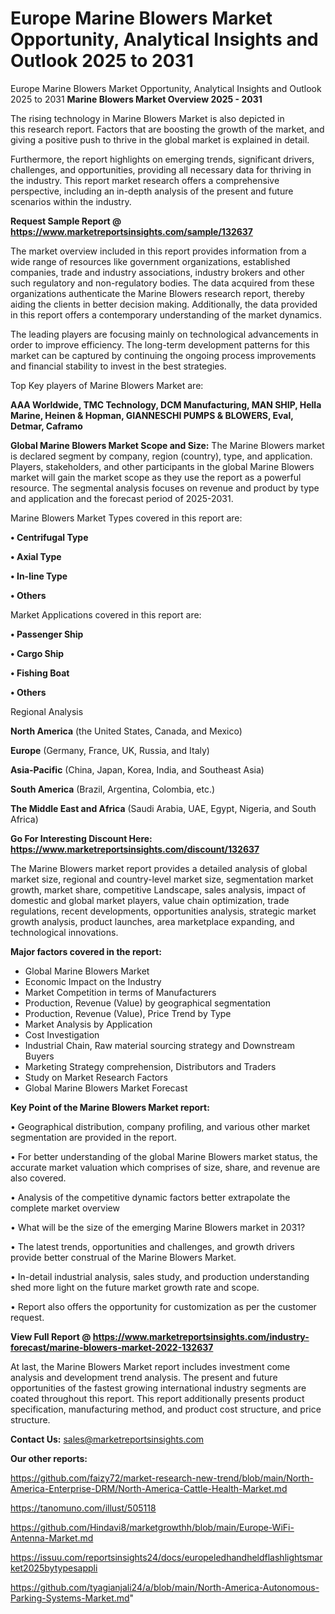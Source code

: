 # Europe Marine Blowers Market Opportunity, Analytical Insights and Outlook 2025 to 2031
 Europe Marine Blowers Market Opportunity, Analytical Insights and Outlook 2025 to 2031
<Strong> Marine Blowers Market Overview 2025 - 2031</strong>

The rising technology in Marine Blowers Market is also depicted in this research report. Factors that are boosting the growth of the market, and giving a positive push to thrive in the global market is explained in detail.

Furthermore, the report highlights on emerging trends, significant drivers, challenges, and opportunities, providing all necessary data for thriving in the industry. This report market research offers a comprehensive perspective, including an in-depth analysis of the present and future scenarios within the industry.

<strong>Request Sample Report @ <a href=https://www.marketreportsinsights.com/sample/132637>https://www.marketreportsinsights.com/sample/132637</a></strong>

The market overview included in this report provides information from a wide range of resources like government organizations, established companies, trade and industry associations, industry brokers and other such regulatory and non-regulatory bodies. The data acquired from these organizations authenticate the Marine Blowers research report, thereby aiding the clients in better decision making. Additionally, the data provided in this report offers a contemporary understanding of the market dynamics.

The leading players are focusing mainly on technological advancements in order to improve efficiency. The long-term development patterns for this market can be captured by continuing the ongoing process improvements and financial stability to invest in the best strategies.

Top Key players of Marine Blowers Market are:

<strong>AAA Worldwide, TMC Technology, DCM Manufacturing, MAN SHIP, Hella Marine, Heinen & Hopman, GIANNESCHI PUMPS & BLOWERS, Eval, Detmar, Caframo</strong>

<strong><b>Global Marine Blowers Market Scope and Size:</b></strong>
The Marine Blowers market is declared segment by company, region (country), type, and application. Players, stakeholders, and other participants in the global Marine Blowers market will gain the market scope as they use the report as a powerful resource. The segmental analysis focuses on revenue and product by type and application and the forecast period of 2025-2031.

Marine Blowers Market Types covered in this report are:

<strong>• Centrifugal Type

• Axial Type

• In-line Type

• Others</strong>

Market Applications covered in this report are:

<strong>• Passenger Ship

• Cargo Ship

• Fishing Boat

• Others</strong> 

Regional Analysis

<strong>North America</strong> (the United States, Canada, and Mexico)

<strong>Europe</strong> (Germany, France, UK, Russia, and Italy)

<strong>Asia-Pacific</strong> (China, Japan, Korea, India, and Southeast Asia)

<strong>South America</strong> (Brazil, Argentina, Colombia, etc.)

<strong>The Middle East and Africa</strong> (Saudi Arabia, UAE, Egypt, Nigeria, and South Africa)

<strong>Go For Interesting Discount Here: <a href=https://www.marketreportsinsights.com/discount/132637>https://www.marketreportsinsights.com/discount/132637</a></strong>

The Marine Blowers market report provides a detailed analysis of global market size, regional and country-level market size, segmentation market growth, market share, competitive Landscape, sales analysis, impact of domestic and global market players, value chain optimization, trade regulations, recent developments, opportunities analysis, strategic market growth analysis, product launches, area marketplace expanding, and technological innovations.

<strong><b>Major factors covered in the report:</b></strong>
<ul>
  <li>Global Marine Blowers Market </li>
  <li>Economic Impact on the Industry</li>
  <li>Market Competition in terms of Manufacturers</li>
  <li>Production, Revenue (Value) by geographical segmentation</li>
  <li>Production, Revenue (Value), Price Trend by Type</li>
  <li>Market Analysis by Application</li>
  <li>Cost Investigation</li>
  <li>Industrial Chain, Raw material sourcing strategy and Downstream Buyers</li>
  <li>Marketing Strategy comprehension, Distributors and Traders</li>
  <li>Study on Market Research Factors</li>
  <li>Global Marine Blowers Market Forecast</li>
</ul>

<strong><b>Key Point of the Marine Blowers Market report:</b></strong>

• Geographical distribution, company profiling, and various other market segmentation are provided in the report.

• For better understanding of the global Marine Blowers market status, the accurate market valuation which comprises of size, share, and revenue are also covered.

• Analysis of the competitive dynamic factors better extrapolate the complete market overview

• What will be the size of the emerging Marine Blowers market in 2031?

• The latest trends, opportunities and challenges, and growth drivers provide better construal of the Marine Blowers Market.

• In-detail industrial analysis, sales study, and production understanding shed more light on the future market growth rate and scope.

• Report also offers the opportunity for customization as per the customer request.

<strong><b>View Full Report @ <a href=https://www.marketreportsinsights.com/industry-forecast/marine-blowers-market-2022-132637>https://www.marketreportsinsights.com/industry-forecast/marine-blowers-market-2022-132637</a></b></strong>


At last, the Marine Blowers Market report includes investment come analysis and development trend analysis. The present and future opportunities of the fastest growing international industry segments are coated throughout this report. This report additionally presents product specification, manufacturing method, and product cost structure, and price structure.

<strong>Contact Us:</strong>
sales@marketreportsinsights.com

<strong>Our other reports:</strong>

<a href=https://github.com/faizy72/market-research-new-trend/blob/main/North-America-Enterprise-DRM/North-America-Cattle-Health-Market.md>https://github.com/faizy72/market-research-new-trend/blob/main/North-America-Enterprise-DRM/North-America-Cattle-Health-Market.md</a>

<a href=https://tanomuno.com/illust/505118>https://tanomuno.com/illust/505118</a>

<a href=https://github.com/Hindavi8/marketgrowthh/blob/main/Europe-WiFi-Antenna-Market.md>https://github.com/Hindavi8/marketgrowthh/blob/main/Europe-WiFi-Antenna-Market.md</a>

<a href=https://issuu.com/reportsinsights24/docs/europeledhandheldflashlightsmarket2025bytypesappli>https://issuu.com/reportsinsights24/docs/europeledhandheldflashlightsmarket2025bytypesappli</a>

<a href=https://github.com/tyagianjali24/a/blob/main/North-America-Autonomous-Parking-Systems-Market.md>https://github.com/tyagianjali24/a/blob/main/North-America-Autonomous-Parking-Systems-Market.md</a>"
